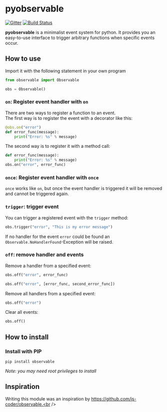 # pyobservable
[![Gitter](https://badges.gitter.im/Join%20Chat.svg)](https://gitter.im/timofurrer/pyobservable?utm_source=badge&utm_medium=badge&utm_campaign=pr-badge&utm_content=badge) [![Build Status](https://travis-ci.org/timofurrer/pyobservable.svg)](https://travis-ci.org/timofurrer/pyobservable)

**pyobservable** is a minimalist event system for python. It provides you an easy-to-use interface to trigger arbitrary functions when specific events occur.

## How to use
Import it with the following statement in your own program

```python
from observable import Observable

obs = Observable()
```

### `on`: Register event handler with `on`
There are two ways to register a function to an event.<br />
The first way is to register the event with a decorator like this:

```python
@obs.on("error")
def error_func(message):
    print("Error: %s" % message)
```

The second way is to register it with a method call:

```python
def error_func(message):
    print("Error: %s" % message)
obs.on("error", error_func)
```

### `once`: Register event handler with `once`
`once` works like `on`, but once the event handler is triggered it will be removed and cannot be triggered again.

### `trigger`: trigger event
You can trigger a registered event with the `trigger` method:

```python
obs.trigger("error", "This is my error message")
```

If no handler for the event `error` could be found an `Observable.NoHandlerFound`-Exception will be raised.

### `off`: remove handler and events
Remove a handler from a specified event:

```python
obs.off("error", error_func)
```

```python
obs.off("error", [error_func, second_error_func])
```

Remove all handlers from a specified event:

```python
obs.off("error")
```

Clear all events:

```python
obs.off()
```

## How to install

### Install with PIP

    pip install observable

*Note: you may need root privileges to install*

## Inspiration
Writing this module was an inspiration by https://github.com/js-coder/observable.<br /><br/>

